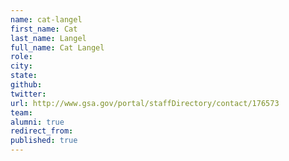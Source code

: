 ```yaml
---
name: cat-langel
first_name: Cat
last_name: Langel
full_name: Cat Langel
role: 
city: 
state: 
github: 
twitter: 
url: http://www.gsa.gov/portal/staffDirectory/contact/176573
team: 
alumni: true
redirect_from: 
published: true
---
```


